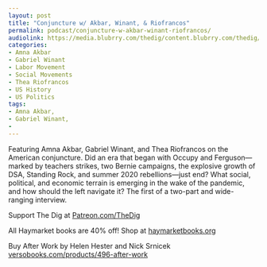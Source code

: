 ```yaml
---
layout: post
title: "Conjuncture w/ Akbar, Winant, & Riofrancos"
permalink: podcast/conjuncture-w-akbar-winant-riofrancos/
audiolink: https://media.blubrry.com/thedig/content.blubrry.com/thedig/The_Dig-EP_412-Conjuncture.mp3
categories:
- Amna Akbar
- Gabriel Winant
- Labor Movement
- Social Movements
- Thea Riofrancos
- US History
- US Politics
tags:
- Amna Akbar,
- Gabriel Winant,
- 
---
```


Featuring Amna Akbar, Gabriel Winant, and Thea Riofrancos on the American conjuncture. Did an era that began with Occupy and Ferguson—marked by teachers strikes, two Bernie campaigns, the explosive growth of DSA, Standing Rock, and summer 2020 rebellions—just end? What social, political, and economic terrain is emerging in the wake of the pandemic, and how should the left navigate it? The first of a two-part and wide-ranging interview. 

Support The Dig at [Patreon.com/TheDig](http://Patreon.com/TheDig)

All Haymarket books are 40% off! Shop at [haymarketbooks.org](http://haymarketbooks.org)

Buy After Work by Helen Hester and Nick Srnicek [versobooks.com/products/496-after-work](http://versobooks.com/products/496-after-work)

